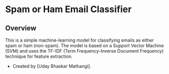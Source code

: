 # Spam or Ham Email Classifier

## Overview
This is a simple machine-learning model for classifying emails as either spam or ham (non-spam). The model is based on a Support Vector Machine (SVM) and uses the TF-IDF (Term Frequency-Inverse Document Frequency) technique for feature extraction.




- Created by [Uday Bhaskar Mathangi].
